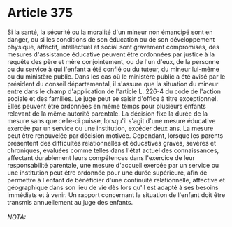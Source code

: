 # Article 375

Si la santé, la sécurité ou la moralité d'un mineur non émancipé sont en danger, ou si les conditions de son éducation ou de son développement physique, affectif, intellectuel et social sont gravement compromises, des mesures d'assistance éducative peuvent être ordonnées par justice à la requête des père et mère conjointement, ou de l'un d'eux, de la personne ou du service à qui l'enfant a été confié ou du tuteur, du mineur lui-même ou du ministère public. Dans les cas où le ministère public a été avisé par le président du conseil départemental, il s'assure que la situation du mineur entre dans le champ d'application de l'article L. 226-4 du code de l'action sociale et des familles. Le juge peut se saisir d'office à titre exceptionnel. Elles peuvent être ordonnées en même temps pour plusieurs enfants relevant de la même autorité parentale. La décision fixe la durée de la mesure sans que celle-ci puisse, lorsqu'il s'agit d'une mesure éducative exercée par un service ou une institution, excéder deux ans. La mesure peut être renouvelée par décision motivée. Cependant, lorsque les parents présentent des difficultés relationnelles et éducatives graves, sévères et chroniques, évaluées comme telles dans l'état actuel des connaissances, affectant durablement leurs compétences dans l'exercice de leur responsabilité parentale, une mesure d'accueil exercée par un service ou une institution peut être ordonnée pour une durée supérieure, afin de permettre à l'enfant de bénéficier d'une continuité relationnelle, affective et géographique dans son lieu de vie dès lors qu'il est adapté à ses besoins immédiats et à venir. Un rapport concernant la situation de l'enfant doit être transmis annuellement au juge des enfants.<br/><br/><i>NOTA:</i>